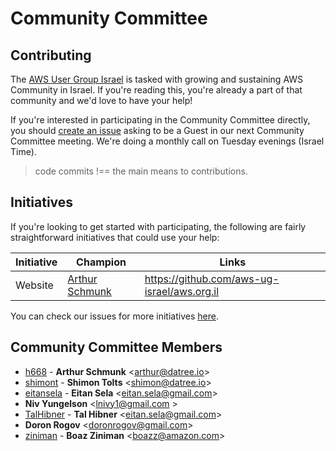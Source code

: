 # Community Committee

## Contributing

The [AWS User Group Israel](http://meetup.com/aws-il) is tasked with growing and sustaining AWS Community in Israel.
If you're reading this, you're already a part of that community and we'd love to
have your help!

If you're interested in participating in the Community Committee directly, you should
[create an issue](https://github.com/aws-ug-israel/community-committee/issues/new) asking to be a Guest in our next Community Committee meeting. We're doing a monthly call on Tuesday evenings (Israel Time).

> code commits !== the main means to contributions.

## Initiatives
If you're looking to get started with participating, the following are fairly straightforward initiatives that could use your help:

| Initiative         | Champion                                     | Links                                                            |
|--------------------|----------------------------------------------|------------------------------------------------|
| Website   | [Arthur Schmunk](https://github.com/H668) | https://github.com/aws-ug-israel/aws.org.il|

You can check our issues for more initiatives [here](https://github.com/aws-ug-israel/community-committee/labels/initiative).

## Community Committee Members
* [h668](https://github.com/H668) - **Arthur Schmunk** &lt;arthur@datree.io&gt;
* [shimont](https://github.com/shimont) - **Shimon Tolts** &lt;shimon@datree.io&gt;
* [eitansela](https://github.com/eitansela) - **Eitan Sela** &lt;eitan.sela@gmail.com&gt;
* **Niv Yungelson** &lt;lnivy1@gmail.com &gt;
* [TalHibner](https://github.com/TalHibner) - **Tal Hibner** &lt;eitan.sela@gmail.com&gt;
* **Doron Rogov** &lt;doronrogov@gmail.com&gt;
* [ziniman](https://github.com/ziniman) - **Boaz Ziniman** &lt;boazz@amazon.com&gt;

